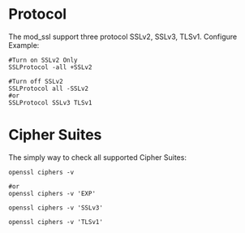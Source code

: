 # Protocol #
The mod\_ssl support three protocol SSLv2, SSLv3, TLSv1.
Configure Example:
```
#Turn on SSLv2 Only
SSLProtocol -all +SSLv2

#Turn off SSLv2
SSLProtocol all -SSLv2
#or
SSLProtocol SSLv3 TLSv1

```


# Cipher Suites #
The simply way to check all supported Cipher Suites:
```
openssl ciphers -v 

#or 
openssl ciphers -v 'EXP'

openssl ciphers -v 'SSLv3'

openssl ciphers -v 'TLSv1'
```